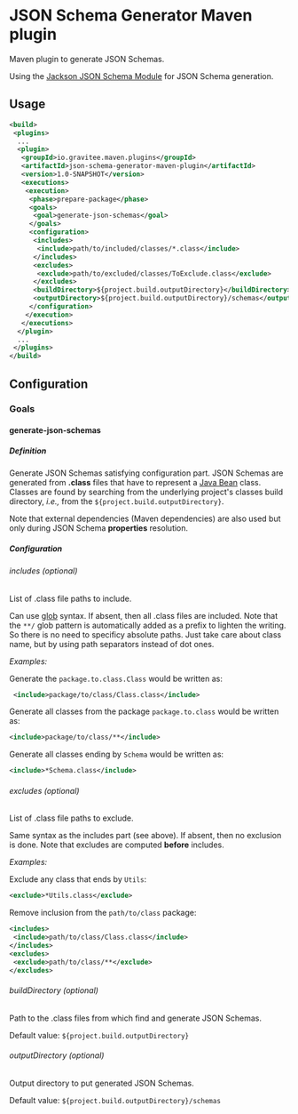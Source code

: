 # JSON Schema Generator Maven plugin

Maven plugin to generate JSON Schemas.

Using the [Jackson JSON Schema Module](https://github.com/FasterXML/jackson-module-jsonSchema) for JSON Schema generation.

## Usage

```xml
<build>
 <plugins>
  ...
  <plugin>
   <groupId>io.gravitee.maven.plugins</groupId>
   <artifactId>json-schema-generator-maven-plugin</artifactId>
   <version>1.0-SNAPSHOT</version>
   <executions>
    <execution>
     <phase>prepare-package</phase>
     <goals>
      <goal>generate-json-schemas</goal>
     </goals>
     <configuration>
      <includes>
	   <include>path/to/included/classes/*.class</include>
      </includes>
      <excludes>
       <exclude>path/to/excluded/classes/ToExclude.class</exclude>
      </excludes>
      <buildDirectory>${project.build.outputDirectory}</buildDirectory>
      <outputDirectory>${project.build.outputDirectory}/schemas</outputDirectory>
     </configuration>
    </execution>
   </executions>
  </plugin>
  ...
 </plugins>
</build>
```

## Configuration

### Goals

#### generate-json-schemas

##### Definition
Generate JSON Schemas satisfying configuration part. JSON Schemas are generated from **.class** files that have to represent a [Java Bean](https://en.wikipedia.org/wiki/JavaBeans) class. Classes are found by searching from the underlying project's classes build directory, *i.e.,* from the ``${project.build.outputDirectory}``.

Note that external dependencies (Maven dependencies) are also used but only during JSON Schema **properties** resolution.

##### Configuration

###### includes *(optional)*
List of .class file paths to include.

Can use [glob](https://en.wikipedia.org/wiki/Glob_(programming)) syntax.
If absent, then all .class files are included.
Note that the ``**/`` glob pattern is automatically added as a prefix to lighten the writing. So there is no need to specificy absolute paths. Just take care about class name, but by using path separators instead of dot ones.

*Examples:*

Generate the `package.to.class.Class` would be written as:
```xml
 <include>package/to/class/Class.class</include>
```

Generate all classes from the package ``package.to.class`` would be written as:
```xml
<include>package/to/class/**</include>
```

Generate all classes ending by ``Schema`` would be written as:
```xml
<include>*Schema.class</include>
```

###### excludes *(optional)*
List of .class file paths to exclude.

Same syntax as the includes part (see above). If absent, then no exclusion is done.
Note that excludes are computed **before** includes.

*Examples:*

Exclude any class that ends by ``Utils``:
```xml
<exclude>*Utils.class</exclude>
```

Remove inclusion from the ``path/to/class`` package:
```xml
<includes>
 <include>path/to/class/Class.class</include>
</includes>
<excludes>
 <exclude>path/to/class/**</exclude>
</excludes>
```

###### buildDirectory *(optional)*
Path to the .class files from which find and generate JSON Schemas.

Default value: ``${project.build.outputDirectory}``

###### outputDirectory *(optional)*
Output directory to put generated JSON Schemas.

Default value: ``${project.build.outputDirectory}/schemas``